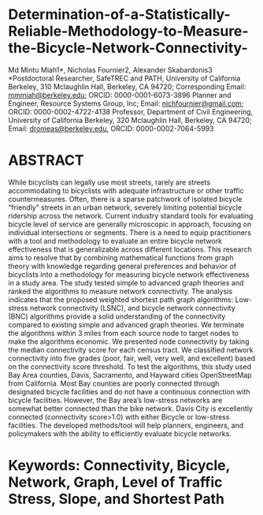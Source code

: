 # Determination-of-a-Statistically-Reliable-Methodology-to-Measure-the-Bicycle-Network-Connectivity-


Md Mintu Miah1*, Nicholas Fournier2, Alexander Skabardonis3
*Postdoctoral Researcher, SafeTREC and PATH, University of California Berkeley, 310 Mclaughlin Hall, Berkeley, CA 94720; Corresponding Email: mmmiah@berkeley.edu; ORCID: 0000-0001-6073-3896
Planner and Engineer, Resource Systems Group, Inc; Email: nichfournier@gmail.com; ORCID: 0000-0002-4722-4138
Professor, Department of Civil Engineering, University of California Berkeley, 320 Mclaughlin Hall, Berkeley, CA 94720; Email: dromeas@berkeley.edu, ORCID: 0000-0002-7064-5993
# ABSTRACT
While bicyclists can legally use most streets, rarely are streets accommodating to bicyclists with adequate infrastructure or other traffic countermeasures. Often, there is a sparse patchwork of isolated bicycle “friendly” streets in an urban network, severely limiting potential bicycle ridership across the network. Current industry standard tools for evaluating bicycle level of service are generally microscopic in approach, focusing on individual intersections or segments. There is a need to equip practitioners with a tool and methodology to evaluate an entire bicycle network effectiveness that is generalizable across different locations. This research aims to resolve that by combining mathematical functions from graph theory with knowledge regarding general preferences and behavior of bicyclists into a methodology for measuring bicycle network effectiveness in a study area. The study tested simple to advanced graph theories and ranked the algorithms to measure network connectivity. The analysis indicates that the proposed weighted shortest path graph algorithms: Low-stress network connectivity (LSNC), and bicycle network connectivity (BNC) algorithms provide a solid understanding of the connectivity compared to existing simple and advanced graph theories. We terminate the algorithms within 3 miles from each source node to target nodes to make the algorithms economic. We presented node connectivity by taking the median connectivity score for each census tract. We classified network connectivity into five grades (poor, fair, well, very well, and excellent) based on the connectivity score threshold. To test the algorithms, this study used Bay Area counties, Davis, Sacramento, and Hayward cities OpenStreetMap from California. Most Bay counties are poorly connected through designated bicycle facilities and do not have a continuous connection with bicycle facilities. However, the Bay area’s low-stress networks are somewhat better connected than the bike network.  Davis City is excellently connected (connectivity score>1.0) with either Bicycle or low-stress facilities. The developed methods/tool will help planners, engineers, and policymakers with the ability to efficiently evaluate bicycle networks.

 # Keywords: Connectivity, Bicycle, Network, Graph, Level of Traffic Stress, Slope, and Shortest Path
